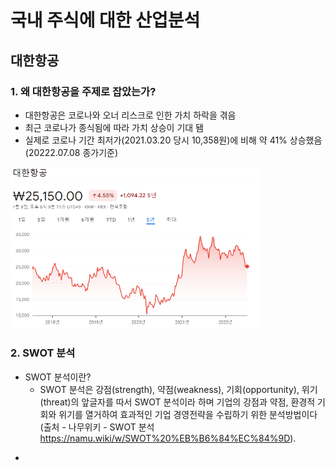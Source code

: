 # 국내 주식에 대한 산업분석

## 대한항공
### 1. 왜 대한항공을 주제로 잡았는가?
- 대한항공은 코로나와 오너 리스크로 인한 가치 하락을 겪음
- 최근 코로나가 종식됨에 따라 가치 상승이 기대 됌
- 실제로 코로나 기간 최저가(2021.03.20 당시 10,358원)에 비해 약 41% 상승했음(20222.07.08 종가기준)
<img src="./img/대한항공_주가.PNG" width="400px" alter="대한항공 주가">

### 2. SWOT 분석

* SWOT 분석이란? 
    - SWOT 분석은 강점(strength), 약점(weakness), 기회(opportunity), 위기(threat)의 앞글자를 따서 SWOT 분석이라 하며 기업의 강점과 약점, 환경적 기회와 위기를 열거하여 효과적인 기업 경영전략을 수립하기 위한 분석방법이다(출처 - 나무위키 - SWOT 분석 https://namu.wiki/w/SWOT%20%EB%B6%84%EC%84%9D).

- 